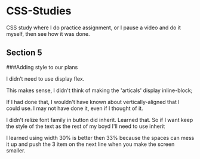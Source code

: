 # CSS-Studies
CSS study where I do practice assignment, or I pause a video and do it myself, then see how it was done.

## Section 5
###Adding style to our plans
<p>I didn’t need to use display flex.</p>
<p>This makes sense, I didn't think of making the 'articals' display inline-block;</p>
<p>If I had done that, I wouldn't have known about vertically-aligned that I could use. I may not have done it, even if I thought of it.</p>
<p>I didn't relize font family in button did inherit. Learned that. So if I want keep the style of the text as the rest of my boyd I'll need to use inherit</p>
<p>I learned using width 30% is better then 33% because the spaces can mess it up and push the 3 item on the next line when you make the screen smaller.</p>
<p></p>